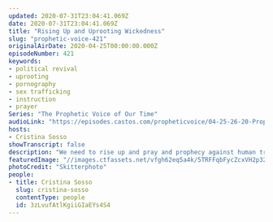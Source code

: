 ```yaml
---
updated: 2020-07-31T23:04:41.069Z
date: 2020-07-31T23:04:41.069Z
title: "Rising Up and Uprooting Wickedness"
slug: "prophetic-voice-421"
originalAirDate: 2020-04-25T00:00:00.000Z
episodeNumber: 421
keywords:
- political revival
- uprooting
- pornography
- sex trafficking
- instruction
- prayer
Series: "The Prophetic Voice of Our Time"
audioLink: "https://episodes.castos.com/propheticvoice/04-25-26-20-Prophetic-Voice-of-our-Time-[mixdown]-01-1-.mp3"
hosts:
- Cristina Sosso
showTranscript: false
description: "We need to rise up and pray and prophecy against human trafficking and the uprooting of wickedness in the political sector. Get rid of what is detestable to God. We will be held accountability for our action, or inaction.  "
featuredImage: "//images.ctfassets.net/vfgh62eq5a4k/5TRFFqbFycZcxVH2p32QJq/8c2bea12c6973dd476953a54855f0cd5/pexels-skitterphoto-240040__1_.jpg"
photoCredit: "Skitterphoto"
people:
- title: Cristina Sosso
  slug: cristina-sosso
  contentType: people
  id: 3zLvufAtlKgiiGIaEYs4S4
---
```

